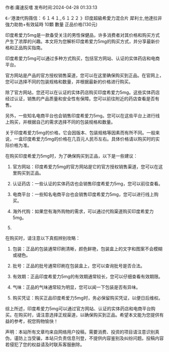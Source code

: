 <p>作者:庸速反嗜 发布时间:2024-04-28 01:33:13</p>
<p>《✅港澳代购薇信：６１４１_６１２２ 》印度超級希愛力混合片 犀利士,他達拉非 強力助勃+有效延時 10顆 數量 正品价格(130元) </p>
									<p></p><p>印度希爱力5mg是一款备受关注的男性保健品，许多消费者对其价格和购买方式产生了浓厚的兴趣。本文将为您解析印度希爱力5mg的购买方式，并分享最新价格和正品购买指南。</p><p>印度希爱力5mg可以通过多种方式购买，包括官方网站、认证的实体药店和电商平台。</p><p>官方网站是产品的官方授权销售渠道，您可以在这里确保购买到正品。在官网上，您可以选择不同的包装规格和数量，并根据最新的价格进行购买。</p><p>除了官方网站，您还可以在认证的实体药店购买印度希爱力5mg。这些实体药店经过认证，销售的产品质量和安全性有保障。您可以前往附近的药店查看是否有售。</p><p></p><p>另外，一些知名电商平台也会销售印度希爱力5mg。您可以在这些平台上进行线上购买，并根据自己的需求选择不同的包装规格和数量。</p><p>关于印度希爱力5mg的价格，它会因版本、包装规格等因素而有所不同。一般来说，一盒印度希爱力5mg的价格在几百元人民币左右。具体价格请以购买时的实际价格为准。</p><p>在购买印度希爱力5mg时，为了确保购买到正品，以下是一些建议：</p><ol style class><li><p>官方网站：印度希爱力5mg的官方网站是它的官方授权销售渠道，您可以在这里购买到正品。</p></li><li><p>认证药店：一些认证的实体药店也会销售印度希爱力5mg，您可以前往查看。</p></li><li><p>电商平台：一些知名电商平台也会销售印度希爱力5mg，您可以进行线上购买。</p></li><li><p>海外代购：如果您有海外购物的需求，可以通过代购渠道购买印度希爱力5mg。</p></li><li><p></p></li></ol><p>在购买时，请注意以下真假辨别攻略：</p><ol style class><li><p>包装：正品的包装通常印刷清晰，颜色鲜艳，包装盒上的文字和图案不会模糊或褪色。</p></li><li><p>批号：正品的批号通常印刷在包装盒上，您可以查询批号是否合法。</p></li><li><p>有效期：正品印度希爱力5mg的有效期通常较长，您可以仔细查看有效期限。</p></li><li><p>气味：正品的气味通常较为明显，您可以闻一下包装是否有异味。</p></li><li><p>购买凭证：购买正品印度希爱力5mg时，务必保留购买凭证，以便日后维权。</p></li></ol><p>综上所述，印度希爱力5mg可以通过官方网站、认证的实体药店和电商平台购买。在购买时，请注意选择正规渠道，以确保购买到正品。希望本文能为您提供有益的参考，祝您购物愉快！</p><p></p><p></p><p></p>				声明：本站所有文章均来自网络用户投稿，需要消费、投资的项目请注意识别真伪，谨防上当受骗，本站只负责信息刊登，不提供内容鉴别及纠纷问题。投稿内容若侵犯了您的权益请及时联系客服删除。				
